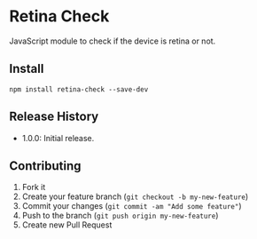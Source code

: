 Retina Check
=============
JavaScript module to check if the device is retina or not.

## Install
    npm install retina-check --save-dev

## Release History
* 1.0.0: Initial release.
 
## Contributing
 
1. Fork it
2. Create your feature branch (`git checkout -b my-new-feature`)
3. Commit your changes (`git commit -am "Add some feature"`)
4. Push to the branch (`git push origin my-new-feature`)
5. Create new Pull Request